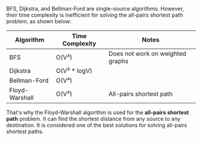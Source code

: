BFS, Dijkstra, and Bellman-Ford are single-source algorithms. However, their time complexity is inefficient for solving the all-pairs shortest path problem, as shown below:

| Algorithm       | Time Complexity     | Notes                                      |
|-----------------|---------------------|--------------------------------------------|
| BFS             | O(V³)               | Does not work on weighted graphs           |
| Dijkstra        | O(V³ * logV)        |                                            |
| Bellman-Ford    | O(V⁴)               |                                            |
| Floyd-Warshall  | O(V³)               | All-pairs shortest path                    |





That's why the Floyd-Warshall algorithm is used for the **all-pairs shortest path** problem. It can find the shortest distance from any source to any destination. It is considered one of the best solutions for solving all-pairs shortest paths.
